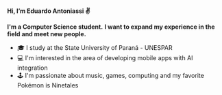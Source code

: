 **Hi, I’m Eduardo Antoniassi ✌️**

**I'm a Computer Science student.**
**I want to expand my experience in the field and meet new people.**


- 🎓 I study at the State University of Paraná - UNESPAR
- 💻 I'm interested in the area of ​​developing mobile apps with AI integration
- 🕹️ I'm passionate about music, games, computing and my favorite Pokémon is Ninetales

<!---
EduardoAntoniassi/EduardoAntoniassi is a ✨ special ✨ repository because its `README.md` (this file) appears on your GitHub profile.
You can click the Preview link to take a look at your changes.
--->
